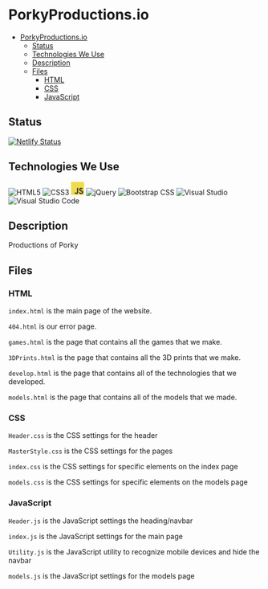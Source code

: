 # PorkyProductions.io

- [PorkyProductions.io](#porkyproductionsio)
  - [Status](#status)
  - [Technologies We Use](#technologies-we-use)
  - [Description](#description)
  - [Files](#files)
    - [HTML](#html)
    - [CSS](#css)
    - [JavaScript](#javascript)

## Status

[![Netlify Status](https://api.netlify.com/api/v1/badges/06ce0012-d18f-42dc-9085-ba48e11ec983/deploy-status)](https://app.netlify.com/sites/practical-lamport-2debac/deploys)

## Technologies We Use

<img alt="HTML5" width="26px" src="https://upload.wikimedia.org/wikipedia/commons/thumb/6/61/HTML5_logo_and_wordmark.svg/1200px-HTML5_logo_and_wordmark.svg.png" />
<img alt="CSS3" width="26px" src="https://upload.wikimedia.org/wikipedia/commons/thumb/d/d5/CSS3_logo_and_wordmark.svg/1200px-CSS3_logo_and_wordmark.svg.png" />
<img alt="JavaScript" width="26px" src="https://raw.githubusercontent.com/github/explore/80688e429a7d4ef2fca1e82350fe8e3517d3494d/topics/javascript/javascript.png" />
<img alt="jQuery" width="26px" src="https://www.codeconquest.com/wp-content/uploads/jQuery-logo-300x300.jpg" />
<img alt="Bootstrap CSS" width="26px" src="https://getbootstrap.com/docs/5.1/assets/brand/bootstrap-logo.svg">
<img alt="Visual Studio" width="26px" src="https://visualstudio.microsoft.com/wp-content/uploads/2021/10/Product-Icon.svg" />
<img alt="Visual Studio Code" width="26px" src="https://visualstudio.microsoft.com/wp-content/uploads/2019/09/vs-code-responsive-01-1.png" />

## Description

Productions of Porky

## Files

### HTML

`index.html` is the main page of the website.

`404.html` is our error page.

`games.html` is the page that contains all the games that we make.

`3DPrints.html` is the page that contains all the 3D prints that we make.

`develop.html` is the page that contains all of the technologies that we developed.

`models.html` is the page that contains all of the models that we made.

### CSS

`Header.css` is the CSS settings for the header

`MasterStyle.css` is the CSS settings for the pages

`index.css` is the CSS settings for specific elements on the index page

`models.css` is the CSS settings for specific elements on the models page

### JavaScript

`Header.js` is the JavaScript settings the heading/navbar

`index.js` is the JavaScript settings for the main page

`Utility.js` is the JavaScript utility to recognize mobile devices and hide the navbar

`models.js` is the JavaScript settings for the models page
